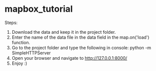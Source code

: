 # mapbox_tutorial

Steps:
1. Download the data and keep it in the project folder.
2. Enter the name of the data file in the data field in the map.on('load') function.
3. Go to the project folder and type the following in console: python -m SimpleHTTPServer
4. Open your browser and navigate to http://127.0.0.1:8000/
5. Enjoy :)
